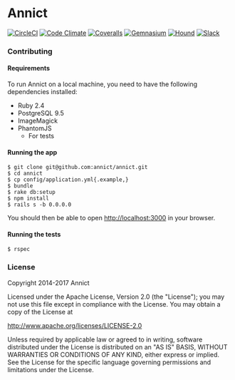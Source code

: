 # Annict

[![CircleCI](https://img.shields.io/circleci/project/github/annict/annict.svg)](https://circleci.com/gh/annict/annict)
[![Code Climate](https://codeclimate.com/github/annict/annict/badges/gpa.svg)](https://codeclimate.com/github/annict/annict)
[![Coveralls](https://coveralls.io/repos/github/annict/annict/badge.svg?branch=master)](https://coveralls.io/github/annict/annict?branch=master)
[![Gemnasium](https://gemnasium.com/annict/annict.svg)](https://gemnasium.com/annict/annict)
[![Hound](https://camo.githubusercontent.com/23ee7a697b291798079e258bbc25434c4fac4f8b/68747470733a2f2f696d672e736869656c64732e696f2f62616467652f50726f7465637465645f62792d486f756e642d6138373364312e737667)](https://houndci.com)
[![Slack](https://slack.annict.com/badge.svg)](https://slack.annict.com)


### Contributing

#### Requirements

To run Annict on a local machine, you need to have the following dependencies installed:

* Ruby 2.4
* PostgreSQL 9.5
* ImageMagick
* PhantomJS
  * For tests

#### Running the app

```
$ git clone git@github.com:annict/annict.git
$ cd annict
$ cp config/application.yml{.example,}
$ bundle
$ rake db:setup
$ npm install
$ rails s -b 0.0.0.0
```

You should then be able to open [http://localhost:3000](http://localhost:3000) in your browser.

#### Running the tests

```
$ rspec
```

### License

Copyright 2014-2017 Annict

Licensed under the Apache License, Version 2.0 (the "License");
you may not use this file except in compliance with the License.
You may obtain a copy of the License at

http://www.apache.org/licenses/LICENSE-2.0

Unless required by applicable law or agreed to in writing, software
distributed under the License is distributed on an "AS IS" BASIS,
WITHOUT WARRANTIES OR CONDITIONS OF ANY KIND, either express or implied.
See the License for the specific language governing permissions and
limitations under the License.
